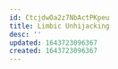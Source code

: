 ```yaml
---
id: CtcjdwOa2z7NbActPKpeu
title: Limbic Unhijacking
desc: ''
updated: 1643723096367
created: 1643723096367
---
```


